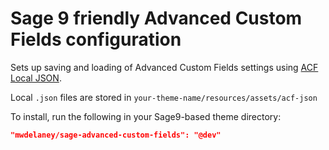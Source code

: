 # Sage 9 friendly Advanced Custom Fields configuration

Sets up saving and loading of Advanced Custom Fields settings using [ACF Local JSON](https://www.advancedcustomfields.com/resources/local-json/).

Local `.json` files are stored in `your-theme-name/resources/assets/acf-json`

To install, run the following in your Sage9-based theme directory:
```json
"mwdelaney/sage-advanced-custom-fields": "@dev"
```
